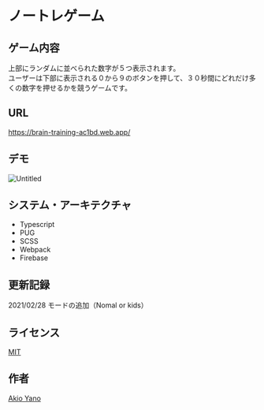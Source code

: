 # ノートレゲーム

## ゲーム内容

上部にランダムに並べられた数字が５つ表示されます。  
ユーザーは下部に表示される０から９のボタンを押して、３０秒間にどれだけ多くの数字を押せるかを競うゲームです。

## URL

https://brain-training-ac1bd.web.app/

## デモ

![Untitled](https://user-images.githubusercontent.com/50258433/121996114-062fd380-cde3-11eb-9bad-b21abcd5b528.gif)

## システム・アーキテクチャ

- Typescript
- PUG
- SCSS
- Webpack
- Firebase

## 更新記録

2021/02/28 モードの追加（Nomal or kids）

## ライセンス

[MIT](https://github.com/tcnksm/tool/blob/master/LICENCE)

## 作者

[Akio Yano](https://github.com/AkiUnleash)
